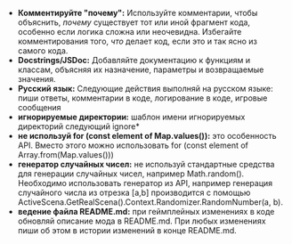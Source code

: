 - **Комментируйте "почему":** Используйте комментарии, чтобы объяснить, *почему* существует тот или иной фрагмент кода, особенно если логика сложна или неочевидна. Избегайте комментирования того, *что* делает код, если это и так ясно из самого кода.
- **Docstrings/JSDoc:** Добавляйте документацию к функциям и классам, объясняя их назначение, параметры и возвращаемые значения.
- **Русский язык:** Следующие действия выполняй на русском языке: пиши ответы, комментарии в коде, логирование в коде, игровые сообщения
- **игнорируемые директории:** шаблон имени игнорируемых директорий следующий ignore*
- **не используй for (const element of Map.values()):** это особенность API. Вместо этого можно использовать for (const element of Array.from(Map.values()))
- **генератор случайных чисел:** не используй стандартные средства для генерации случайных чисел, например Math.random(). Необходимо использовать генератор из API, например генерация случайного числа из отрезка [a,b] производится с помощью ActiveScena.GetRealScena().Context.Randomizer.RandomNumber(a, b).
- **ведение файла README.md:** при геймплейных изменениях в коде обновляй описание мода в README.md. При любых изменениях пиши об этом в истории изменений в конце README.md.